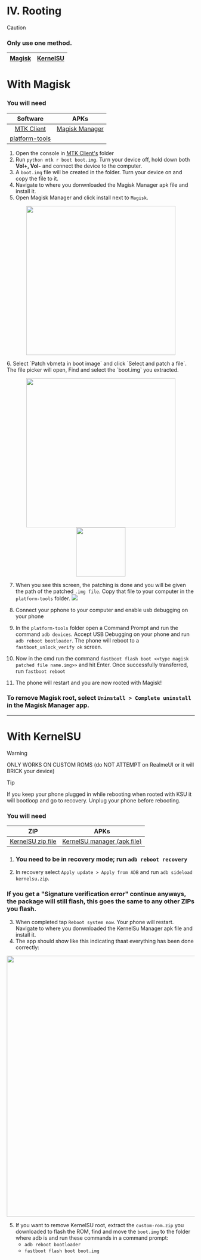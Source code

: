 # IV. Rooting

> [!CAUTION]
>
> ### Only use one method.
>
> | [Magisk](#with-magisk) | [KernelSU](#with-kernelsu) |
> | :--------------------: | :------------------------: |

# With Magisk
### You will need

| Software | APKs |
| :------: | :--: |
| [MTK Client](https://github.com/bkerler/mtkclient/archive/refs/heads/main.zip) | [Magisk Manager](https://github.com/topjohnwu/Magisk/releases/tag/v27.0) |
| [platform-tools](https://dl.google.com/android/repository/platform-tools-latest-windows.zip) | |

1. Open the console in [MTK Client's](https://github.com/bkerler/mtkclient/archive/refs/heads/main.zip) folder
2. Run `python mtk r boot boot.img`. Turn your device off, hold down both **Vol+, Vol-** and connect the device to the computer.
3. A `boot.img` file will be created in the folder. Turn your device on and copy the file to it.
4. Navigate to where you donwnloaded the Magisk Manager apk file and install it.
5. Open Magisk Manager and click install next to `Magisk`.
<p align="center"><img src="https://i.imgur.com/CAbHxPv.png" width=400></p>
6. Select `Patch vbmeta in boot image` and click `Select and patch a file`. The file picker will open, Find and select the `boot.img` you extracted.
<p align=center><img src="https://i.imgur.com/d3QC6S8.png" width=400><img src="https://i.imgur.com/4m7CJfB.png" height=131.830985915></p>

7. When you see this screen, the patching is done and you will be given the path of the patched `.img file`. Copy that file to your computer in the `platform-tools` folder.
   ![](https://i.imgur.com/D9qyjbG.png)

8. Connect your pphone to your computer and enable usb debugging on your phone 
9. In the `platform-tools` folder open a Command Prompt and run the command `adb devices`. Accept USB Debugging on your phone and run `adb reboot bootloader`. The phone will reboot to a `fastboot_unlock_verify ok` screen.
10. Now in the cmd run the command `fastboot flash boot <<type magisk patched file name.img>>` and hit Enter. Once successfully transferred, run `fastboot reboot`
11. The phone will restart and you are now rooted with Magisk!

### To remove Magisk root, select `Uninstall > Complete uninstall` in the Magisk Manager app.
 * * *
# With KernelSU
> [!WARNING]
> ONLY WORKS ON CUSTOM ROMS (do NOT ATTEMPT on RealmeUI or it will BRICK your device)

> [!TIP]
> If you keep your phone plugged in while rebooting when rooted with KSU it will bootloop and go to recovery. Unplug your phone before rebooting.

### You will need

| ZIP | APKs |
| :-: | :--: |
| [KernelSU zip file](https://drive.google.com/file/d/1UUQe_5XH-9IBiz-SNp6I4fSyE1QQgtw4/view?usp=sharing) | [KernelSU manager (apk file)](https://github.com/tiann/KernelSU/releases/download/v0.7.0/KernelSU_v0.7.0_11326-release.apk) |

1.  ### You need to be in recovery mode; run `adb reboot recovery`
2.  In recovery select `Apply update > Apply from ADB` and run `adb sideload kernelsu.zip`.

### If you get a "Signature verification error" continue anyways, the package will still flash, this goes the same to any other ZIPs you flash.

3. When completed tap `Reboot system now`. Your phone will restart. Navigate to where you donwnloaded the KernelSu Manager apk file and install it.
4. The app should show like this indicating thaat everything has been done correctly:
<p align="center"><img src="https://i.imgur.com/XhOFSXP.png" height="700"></p>

5. If you want to remove KernelSU root, extract the `custom-rom.zip` you downloaded to flash the ROM, find and move the `boot.img` to the folder where adb is and run these commands in a command prompt:
   - `adb reboot bootloader`
   - `fastboot flash boot boot.img`
